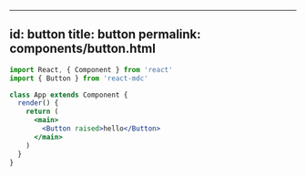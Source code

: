 
---
id: button
title: button
permalink: components/button.html
---

```jsx
import React, { Component } from 'react'
import { Button } from 'react-mdc'

class App extends Component {
  render() {
    return (
      <main>
        <Button raised>hello</Button>
      </main>
    )
  }
}
```
